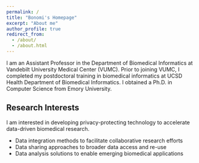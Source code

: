 ```yaml
---
permalink: /
title: "Bonomi's Homepage"
excerpt: "About me"
author_profile: true
redirect_from: 
  - /about/
  - /about.html
---
```


I am an Assistant Professor in the Department of Biomedical Informatics at Vandebilt University Medical Center (VUMC). Prior to joining VUMC, I completed my postdoctoral training in biomedical informatics at UCSD Health Department of Biomedical Informatics. I obtained a Ph.D. in Computer Science from Emory University. 

## Research Interests

I am interested in developing privacy-protecting technology to accelerate data-driven biomedical research. 

* Data integration methods to facilitate collaborative research efforts
* Data sharing approaches to broader data access and re-use
* Data analysis solutions to enable emerging biomedical applications 
